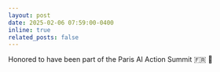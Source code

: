 ```yaml
---
layout: post
date: 2025-02-06 07:59:00-0400
inline: true
related_posts: false
---
```


Honored to have been part of the Paris AI Action Summit :fr: :croissant:
